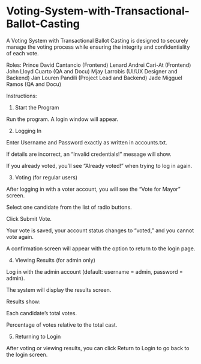 # Voting-System-with-Transactional-Ballot-Casting

A Voting System with Transactional Ballot Casting is designed to securely manage the voting process while ensuring the integrity and confidentiality of each vote.

Roles:
Prince David Cantancio (Frontend)
Lenard Andrei Cari-At (Frontend)
John Lloyd Cuarto (QA and Docu)
Mjay Larrobis (UI/UX Designer and Backend)
Jan Louren Pandili (Project Lead and Backend)
Jade Migguel Ramos (QA and Docu)

Instructions:
1. Start the Program

Run the program. A login window will appear.

2. Logging In

Enter Username and Password exactly as written in accounts.txt.

If details are incorrect, an “Invalid credentials!” message will show.

If you already voted, you’ll see “Already voted!” when trying to log in again.

3. Voting (for regular users)

After logging in with a voter account, you will see the “Vote for Mayor” screen.

Select one candidate from the list of radio buttons.

Click Submit Vote.

Your vote is saved, your account status changes to “voted,” and you cannot vote again.

A confirmation screen will appear with the option to return to the login page.

4. Viewing Results (for admin only)

Log in with the admin account (default: username = admin, password = admin).

The system will display the results screen.

Results show:

Each candidate’s total votes.

Percentage of votes relative to the total cast.

5. Returning to Login

After voting or viewing results, you can click Return to Login to go back to the login screen.
